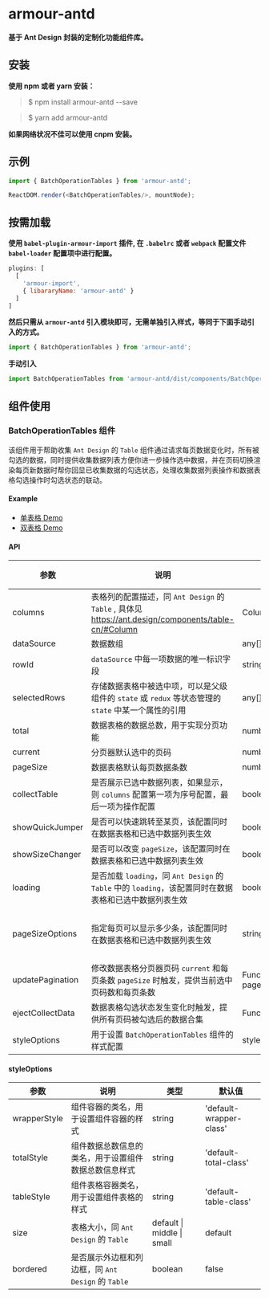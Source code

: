 # armour-antd

**基于 Ant Design 封装的定制化功能组件库。**

## 安装

**使用 npm 或者 yarn 安装：**

> $ npm install armour-antd --save

> $ yarn add armour-antd

**如果网络状况不佳可以使用 cnpm 安装。**

## 示例

```js
import { BatchOperationTables } from 'armour-antd';

ReactDOM.render(<BatchOperationTables/>, mountNode);
```

## 按需加载

**使用 `babel-plugin-armour-import` 插件, 在 `.babelrc` 或者 `webpack` 配置文件 `babel-loader` 配置项中进行配置。**

```js
plugins: [
  [
    'armour-import',
    { libararyName: 'armour-antd' }
  ]
]
```

**然后只需从 `armour-antd` 引入模块即可，无需单独引入样式，等同于下面手动引入的方式。**

```js
import { BatchOperationTables } from 'armour-antd';
```

**手动引入**

```js
import BatchOperationTables from 'armour-antd/dist/components/BatchOperationTables';
```

## 组件使用

### BatchOperationTables 组件

该组件用于帮助收集 `Ant Design` 的 `Table` 组件通过请求每页数据变化时，所有被勾选的数据，同时提供收集数据列表方便你进一步操作选中数据，并在页码切换渲染每页新数据时帮你回显已收集数据的勾选状态，处理收集数据列表操作和数据表格勾选操作时勾选状态的联动。

#### Example

- [单表格 Demo](https://codesandbox.io/s/xj66m00p5z)
- [双表格 Demo](https://codesandbox.io/s/m56qmr69yx)

#### API

| 参数 | 说明 | 类型 | 默认值 |
| --- | --- | --- | --- |
| columns | 表格列的配置描述，同 `Ant Design` 的 `Table` , 具体见 https://ant.design/components/table-cn/#Column | ColumnProps[] | - |
| dataSource | 数据数组 | any[] | [] |
| rowId | `dataSource` 中每一项数据的唯一标识字段 | string | 'id' |
| selectedRows | 存储数据表格中被选中项，可以是父级组件的 `state` 或 `redux` 等状态管理的 `state` 中某一个属性的引用 | any[] | [] |
| total | 数据表格的数据总数，用于实现分页功能 | number | 0 |
| current | 分页器默认选中的页码 | number | 1 |
| pageSize | 数据表格默认每页数据条数 | number | 10 |
| collectTable | 是否展示已选中数据列表，如果显示，则 `columns` 配置第一项为序号配置，最后一项为操作配置 | boolean | false |
| showQuickJumper | 是否可以快速跳转至某页，该配置同时在数据表格和已选中数据列表生效 | boolean | false |
| showSizeChanger | 是否可以改变 `pageSize`，该配置同时在数据表格和已选中数据列表生效 | boolean | false |
| loading | 是否加载 `loading`，同 `Ant Design` 的 `Table` 中的 `loading`，该配置同时在数据表格和已选中数据列表生效 | boolean | false |
| pageSizeOptions | 指定每页可以显示多少条，该配置同时在数据表格和已选中数据列表生效 | string[] | ['10', '20', '30', '40', '50'] |
| updatePagination | 修改数据表格分页器页码 `current` 和每页条数 `pageSize` 时触发，提供当前选中页码数和每页条数 | Function(page, pageSize) | noop |
| ejectCollectData | 数据表格勾选状态发生变化时触发，提供所有页码被勾选后的数据合集 | Function(selectedRows) | noop |
| styleOptions | 用于设置 `BatchOperationTables` 组件的样式配置 | styleOptionsProps{} | - |

#### styleOptions

| 参数 | 说明 | 类型 | 默认值 |
| --- | --- | --- | --- |
| wrapperStyle | 组件容器的类名，用于设置组件容器的样式 | string | 'default-wrapper-class' |
| totalStyle | 组件数据总数信息的类名，用于设置组件数据总数信息样式 | string | 'default-total-class' |
| tableStyle | 组件表格容器类名，用于设置组件表格的样式 | string | 'default-table-class' |
| size | 表格大小，同 `Ant Design` 的 `Table` | default \| middle \| small | default |
| bordered | 是否展示外边框和列边框，同 `Ant Design` 的 `Table` | boolean | false |
